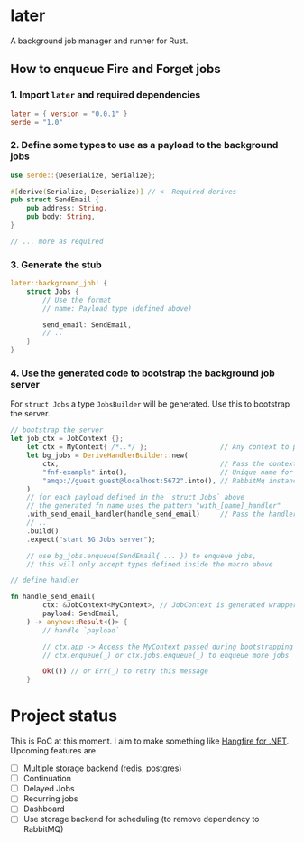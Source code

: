 # later

A background job manager and runner for Rust.


## How to enqueue Fire and Forget jobs

### 1. Import `later` and required dependencies

```toml
later = { version = "0.0.1" }
serde = "1.0"

```

### 2. Define some types to use as a payload to the background jobs

```rs
use serde::{Deserialize, Serialize};

#[derive(Serialize, Deserialize)] // <- Required derives
pub struct SendEmail {
    pub address: String,
    pub body: String,
}

// ... more as required

```

### 3. Generate the stub

```rs
later::background_job! {
    struct Jobs {
        // Use the format
        // name: Payload type (defined above)

        send_email: SendEmail,
        // ..
    }
}
```

### 4. Use the generated code to bootstrap the background job server

For `struct Jobs` a type `JobsBuilder` will be generated. Use this to bootstrap the server.

```rs
// bootstrap the server
let job_ctx = JobContext {};
    let ctx = MyContext{ /*..*/ };                  // Any context to pass onto the handles
    let bg_jobs = DeriveHandlerBuilder::new(
        ctx,                                        // Pass the context here
        "fnf-example".into(),                       // Unique name for this app
        "amqp://guest:guest@localhost:5672".into(), // RabbitMq instance
    )
    // for each payload defined in the `struct Jobs` above
    // the generated fn name uses the pattern "with_[name]_handler"
    .with_send_email_handler(handle_send_email)     // Pass the handler function
    // ..
    .build()
    .expect("start BG Jobs server");

    // use bg_jobs.enqueue(SendEmail{ ... }) to enqueue jobs,
    // this will only accept types defined inside the macro above

// define handler

fn handle_send_email(
        ctx: &JobContext<MyContext>, // JobContext is generated wrapper
        payload: SendEmail,
    ) -> anyhow::Result<()> {
        // handle `payload`

        // ctx.app -> Access the MyContext passed during bootstrapping
        // ctx.enqueue(_) or ctx.jobs.enqueue(_) to enqueue more jobs

        Ok(()) // or Err(_) to retry this message
    }
```


# Project status

This is PoC at this moment. I aim to make something like [Hangfire for .NET](https://www.hangfire.io/).
Upcoming features are

- [ ] Multiple storage backend (redis, postgres)
- [ ] Continuation
- [ ] Delayed Jobs
- [ ] Recurring jobs
- [ ] Dashboard
- [ ] Use storage backend for scheduling (to remove dependency to RabbitMQ)
